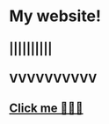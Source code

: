 # My website!
## ||||||||||
## VVVVVVVVVV
<a href="https://malwarecodes.github.io">Click me 🤖👾🤖</a>
---
